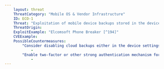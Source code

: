 ```yaml
---
    layout: threat
    ThreatCategory: "Mobile OS & Vendor Infrastructure"
    ID: ECO-1
    Threat: "Exploitation of mobile device backups stored in the device or operating system vendor\'s cloud service"
    ThreatOrigin:
    ExploitExample: "Elcomsoft Phone Breaker [^194]"
    CVEExample:
    PossibleCountermeasures:
        "Consider disabling cloud backups either in the device settings or through enterprise policies for enterprise-managed devices if they are not deemed necessary.":
            - 
        "Enable two-factor or other strong authentication mechanism for the cloud provider.":
            - 
---
```

